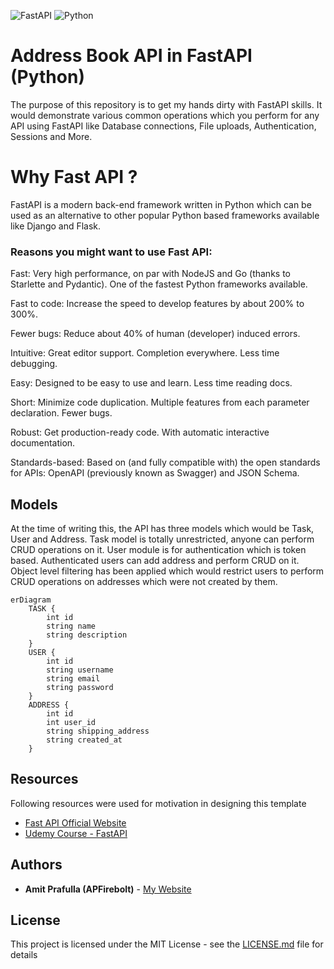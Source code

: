 ![FastAPI](https://img.shields.io/badge/FastAPI-005571?style=for-the-badge&logo=fastapi)
![Python](https://img.shields.io/badge/python-3670A0?style=for-the-badge&logo=python&logoColor=ffdd54)


# Address Book API in FastAPI (Python)

The purpose of this repository is to get my hands dirty with FastAPI skills. It would demonstrate various common operations which you perform for any API using FastAPI like Database connections, File uploads, Authentication, Sessions and More.

# Why Fast API ?

FastAPI is a modern back-end framework written in Python which can be used as an alternative to other popular Python based frameworks available like Django and Flask.

### Reasons you might want to use Fast API:

Fast: Very high performance, on par with NodeJS and Go (thanks to Starlette and Pydantic). One of the fastest Python frameworks available.

Fast to code: Increase the speed to develop features by about 200% to 300%.

Fewer bugs: Reduce about 40% of human (developer) induced errors.

Intuitive: Great editor support. Completion everywhere. Less time debugging.

Easy: Designed to be easy to use and learn. Less time reading docs.

Short: Minimize code duplication. Multiple features from each parameter declaration. Fewer bugs.

Robust: Get production-ready code. With automatic interactive documentation.

Standards-based: Based on (and fully compatible with) the open standards for APIs: OpenAPI (previously known as Swagger) and JSON Schema.

## Models

At the time of writing this, the API has three models which would be Task, User and Address. Task model is totally unrestricted, anyone can perform CRUD operations on it. User module is for authentication which is token based. Authenticated users can add address and perform CRUD on it. Object level filtering has been applied which would restrict users to perform CRUD operations on addresses which were not created by them. 

```mermaid
erDiagram
    TASK {
        int id
        string name
        string description
    }
    USER {
        int id
        string username
        string email
        string password
    }
    ADDRESS {
        int id
        int user_id
        string shipping_address
        string created_at
    }
```


## Resources

Following resources were used for motivation in designing this template

- [Fast API Official Website](https://fastapi.tiangolo.com/)
- [Udemy Course - FastAPI](https://www.udemy.com/course/fastapi-the-complete-course/)

## Authors

* **Amit Prafulla (APFirebolt)** - [My Website](https://apgiiit.com)

## License

This project is licensed under the MIT License - see the [LICENSE.md](LICENSE.md) file for details



